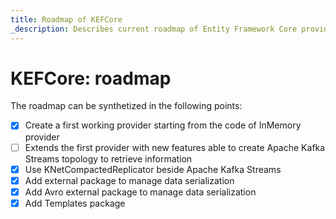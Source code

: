 ```yaml
---
title: Roadmap of KEFCore
_description: Describes current roadmap of Entity Framework Core provider for Apache Kafka
---
```


# KEFCore: roadmap

The roadmap can be synthetized in the following points:

* [x] Create a first working provider starting from the code of InMemory provider
* [ ] Extends the first provider with new features able to create Apache Kafka Streams topology to retrieve information
* [x] Use KNetCompactedReplicator beside Apache Kafka Streams
* [x] Add external package to manage data serialization
* [x] Add Avro external package to manage data serialization
* [x] Add Templates package
